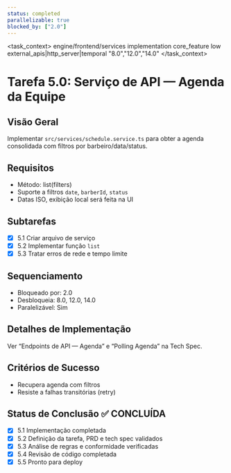 ```yaml
---
status: completed
parallelizable: true
blocked_by: ["2.0"]
---
```


<task_context>
<domain>engine/frontend/services</domain>
<type>implementation</type>
<scope>core_feature</scope>
<complexity>low</complexity>
<dependencies>external_apis|http_server|temporal</dependencies>
<unblocks>"8.0","12.0","14.0"</unblocks>
</task_context>

# Tarefa 5.0: Serviço de API — Agenda da Equipe

## Visão Geral
Implementar `src/services/schedule.service.ts` para obter a agenda consolidada com filtros por barbeiro/data/status.

## Requisitos
- Método: list(filters)
- Suporte a filtros `date`, `barberId`, `status`
- Datas ISO, exibição local será feita na UI

## Subtarefas
- [x] 5.1 Criar arquivo de serviço
- [x] 5.2 Implementar função `list`
- [x] 5.3 Tratar erros de rede e tempo limite

## Sequenciamento
- Bloqueado por: 2.0
- Desbloqueia: 8.0, 12.0, 14.0
- Paralelizável: Sim

## Detalhes de Implementação
Ver “Endpoints de API — Agenda” e “Polling Agenda” na Tech Spec.

## Critérios de Sucesso
- Recupera agenda com filtros
- Resiste a falhas transitórias (retry)

## Status de Conclusão ✅ CONCLUÍDA
- [x] 5.1 Implementação completada
- [x] 5.2 Definição da tarefa, PRD e tech spec validados
- [x] 5.3 Análise de regras e conformidade verificadas
- [x] 5.4 Revisão de código completada
- [x] 5.5 Pronto para deploy
